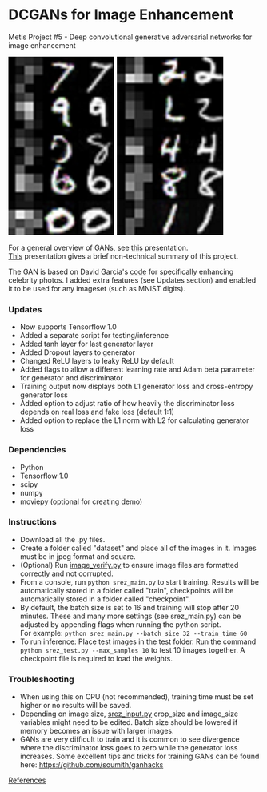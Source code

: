 # DCGANs for Image Enhancement
Metis Project #5 - Deep convolutional generative adversarial networks for image enhancement  

![mnist-digits](mnist-digits.png)

For a general overview of GANs, see [this](Generative%20Adversarial%20Networks.pdf) presentation.  
[This](https://github.com/K-Du/Generative-Adversarial-Network/blob/master/Image%20Enhancement%20Using%20Deep%20Learning.pdf) presentation gives a brief non-technical summary of this project.

The GAN is based on David Garcia's [code](https://github.com/david-gpu/srez) for specifically enhancing celebrity photos.
I added extra features (see Updates section) and enabled it to be used for any imageset (such as MNIST digits).

### Updates
- Now supports Tensorflow 1.0
- Added a separate script for testing/inference
- Added tanh layer for last generator layer
- Added Dropout layers to generator
- Changed ReLU layers to leaky ReLU by default
- Added flags to allow a different learning rate and Adam beta parameter for generator and discriminator
- Training output now displays both L1 generator loss and cross-entropy generator loss
- Added option to adjust ratio of how heavily the discriminator loss depends on real loss and fake loss (default 1:1)
- Added option to replace the L1 norm with L2 for calculating generator loss

### Dependencies
- Python  
- Tensorflow 1.0  
- scipy  
- numpy  
- moviepy (optional for creating demo)


### Instructions
- Download all the .py files. 
- Create a folder called "dataset" and place all of the images in it. Images must be in jpeg format and square. 
- (Optional) Run [image_verify.py](image_verify.py) to ensure image files are formatted correctly and not corrupted.  
- From a console, run `python srez_main.py` to start training. Results will be automatically stored in a folder called "train", checkpoints will be automatically stored in a folder called "checkpoint".
- By default, the batch size is set to 16 and training will stop after 20 minutes. These and many more settings (see srez_main.py) can be adjusted by appending flags when running the python script.  
For example: `python srez_main.py --batch_size 32 --train_time 60`  
- To run inference: Place test images in the test folder. Run the command `python srez_test.py --max_samples 10` to test 10 images together. A checkpoint file is required to load the weights.
### Troubleshooting
- When using this on CPU (not recommended), training time must be set higher or no results will be saved.
- Depending on image size, [srez_input.py](srez_input.py) crop_size and image_size variables might need to be edited. Batch size should be lowered if memory becomes an issue with larger images.
- GANs are very difficult to train and it is common to see divergence where the discriminator loss goes to zero while the generator loss increases. Some excellent tips and tricks for training GANs can be found here: https://github.com/soumith/ganhacks


[References](References.md)


